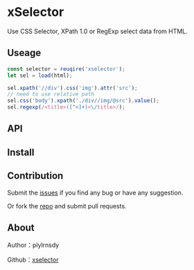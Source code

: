 # xSelector

Use CSS Selector, XPath 1.0 or RegExp select data from HTML.

## Useage

```javascript
const selector = reuqire('xselector');
let sel = load(html);

sel.xpath('//div').css('img').attr('src');
// need to use relative path
sel.css('body').xpath('./div//img/@src').value();
sel.regexp(/<title>([^<]+)<\/title>/);
```

## API



## Install



## Contribution

Submit the [issues][issues] if you find any bug or have any suggestion.

Or fork the [repo][repository] and submit pull requests.

## About

Author：plylrnsdy

Github：[xselector][repository]


[issues]:https://github.com/plylrnsdy/xselector/issues
[repository]:https://github.com/plylrnsdy/xselector

